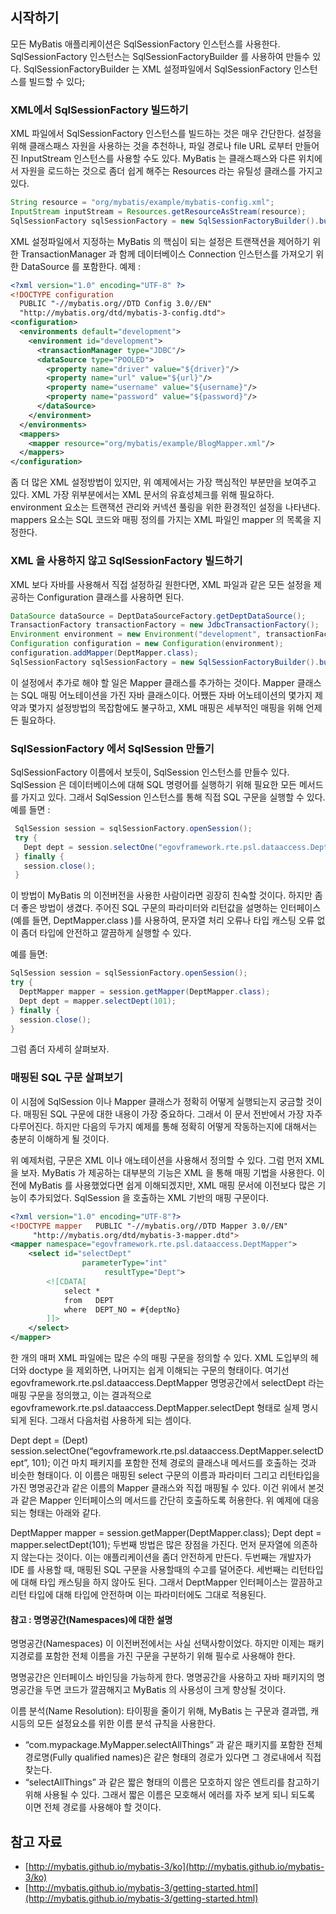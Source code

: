 ## 시작하기

 모든 MyBatis 애플리케이션은 SqlSessionFactory 인스턴스를 사용한다. SqlSessionFactory 인스턴스는 SqlSessionFactoryBuilder 를 사용하여 만들수 있다. SqlSessionFactoryBuilder 는 XML 설정파일에서 SqlSessionFactory 인스턴스를 빌드할 수 있다;

### XML에서 SqlSessionFactory 빌드하기

 XML 파일에서 SqlSessionFactory 인스턴스를 빌드하는 것은 매우 간단한다. 설정을 위해 클래스패스 자원을 사용하는 것을 추천하나, 파일 경로나 file URL 로부터 만들어진 InputStream 인스턴스를 사용할 수도 있다. MyBatis 는 클래스패스와 다른 위치에서 자원을 로드하는 것으로 좀더 쉽게 해주는 Resources 라는 유틸성 클래스를 가지고 있다.

```java
String resource = "org/mybatis/example/mybatis-config.xml";
InputStream inputStream = Resources.getResourceAsStream(resource);
SqlSessionFactory sqlSessionFactory = new SqlSessionFactoryBuilder().build(inputStream);

```

 XML 설정파일에서 지정하는 MyBatis 의 핵심이 되는 설정은 트랜잭션을 제어하기 위한 TransactionManager 과 함께 데이터베이스 Connection 인스턴스를 가져오기 위한 DataSource 를 포함한다. 예제 :

```xml
<?xml version="1.0" encoding="UTF-8" ?>
<!DOCTYPE configuration
  PUBLIC "-//mybatis.org//DTD Config 3.0//EN"
  "http://mybatis.org/dtd/mybatis-3-config.dtd">
<configuration>
  <environments default="development">
    <environment id="development">
      <transactionManager type="JDBC"/>
      <dataSource type="POOLED">
        <property name="driver" value="${driver}"/>
        <property name="url" value="${url}"/>
        <property name="username" value="${username}"/>
        <property name="password" value="${password}"/>
      </dataSource>
    </environment>
  </environments>
  <mappers>
    <mapper resource="org/mybatis/example/BlogMapper.xml"/>
  </mappers>
</configuration>

```

 좀 더 많은 XML 설정방법이 있지만, 위 예제에서는 가장 핵심적인 부분만을 보여주고 있다. XML 가장 위부분에서는 XML 문서의 유효성체크를 위해 필요하다. environment 요소는 트랜잭션 관리와 커넥션 풀링을 위한 환경적인 설정을 나타낸다. mappers 요소는 SQL 코드와 매핑 정의를 가지는 XML 파일인 mapper 의 목록을 지정한다.

### XML 을 사용하지 않고 SqlSessionFactory 빌드하기

 XML 보다 자바를 사용해서 직접 설정하길 원한다면, XML 파일과 같은 모든 설정을 제공하는 Configuration 클래스를 사용하면 된다.

```java
DataSource dataSource = DeptDataSourceFactory.getDeptDataSource();
TransactionFactory transactionFactory = new JdbcTransactionFactory();
Environment environment = new Environment("development", transactionFactory, dataSource);
Configuration configuration = new Configuration(environment);
configuration.addMapper(DeptMapper.class);
SqlSessionFactory sqlSessionFactory = new SqlSessionFactoryBuilder().build(configuration);

```

 이 설정에서 추가로 해야 할 일은 Mapper 클래스를 추가하는 것이다. Mapper 클래스는 SQL 매핑 어노테이션을 가진 자바 클래스이다. 어쨌든 자바 어노테이션의 몇가지 제약과 몇가지 설정방법의 목잡함에도 불구하고, XML 매핑은 세부적인 매핑을 위해 언제든 필요하다.

### SqlSessionFactory 에서 SqlSession 만들기

 SqlSessionFactory 이름에서 보듯이, SqlSession 인스턴스를 만들수 있다. SqlSession 은 데이터베이스에 대해 SQL 명령어를 실행하기 위해 필요한 모든 메서드를 가지고 있다. 그래서 SqlSession 인스턴스를 통해 직접 SQL 구문을 실행할 수 있다. 예를 들면 :

```java
 SqlSession session = sqlSessionFactory.openSession();
 try {
   Dept dept = session.selectOne("egovframework.rte.psl.dataaccess.DeptMapper.selectDept", 101);
 } finally {
   session.close();
 }

```

 이 방법이 MyBatis 의 이전버전을 사용한 사람이라면 굉장히 친숙할 것이다. 하지만 좀더 좋은 방법이 생겼다. 주어진 SQL 구문의 파라미터와 리턴값을 설명하는 인터페이스(예를 들면, DeptMapper.class )를 사용하여, 문자열 처리 오류나 타입 캐스팅 오류 없이 좀더 타입에 안전하고 깔끔하게 실행할 수 있다.

 예를 들면:

```java
SqlSession session = sqlSessionFactory.openSession();
try {
  DeptMapper mapper = session.getMapper(DeptMapper.class);
  Dept dept = mapper.selectDept(101);
} finally {
  session.close();
}

```

 그럼 좀더 자세히 살펴보자.

### 매핑된 SQL 구문 살펴보기

 이 시점에 SqlSession 이나 Mapper 클래스가 정확히 어떻게 실행되는지 궁금할 것이다. 매핑된 SQL 구문에 대한 내용이 가장 중요하다. 그래서 이 문서 전반에서 가장 자주 다루어진다. 하지만 다음의 두가지 예제를 통해 정확히 어떻게 작동하는지에 대해서는 충분히 이해하게 될 것이다.

 위 예제처럼, 구문은 XML 이나 애노테이션을 사용해서 정의할 수 있다. 그럼 먼저 XML 을 보자. MyBatis 가 제공하는 대부분의 기능은 XML 을 통해 매핑 기법을 사용한다. 이전에 MyBatis 를 사용했었다면 쉽게 이해되겠지만, XML 매핑 문서에 이전보다 많은 기능이 추가되었다. SqlSession 을 호출하는 XML 기반의 매핑 구문이다.

```xml
<?xml version="1.0" encoding="UTF-8"?>
<!DOCTYPE mapper   PUBLIC "-//mybatis.org//DTD Mapper 3.0//EN" 
     "http://mybatis.org/dtd/mybatis-3-mapper.dtd">
<mapper namespace="egovframework.rte.psl.dataaccess.DeptMapper">
	<select id="selectDept" 
                parameterType="int" 
                     resultType="Dept">
		<![CDATA[
			select *
			from   DEPT
			where  DEPT_NO = #{deptNo}
		]]>
	</select>
</mapper>

```

 한 개의 매퍼 XML 파일에는 많은 수의 매핑 구문을 정의할 수 있다. XML 도입부의 헤더와 doctype 을 제외하면, 나머지는 쉽게 이해되는 구문의 형태이다. 여기선 egovframework.rte.psl.dataaccess.DeptMapper 명명공간에서 selectDept 라는 매핑 구문을 정의했고, 이는 결과적으로 egovframework.rte.psl.dataaccess.DeptMapper.selectDept 형태로 실제 명시되게 된다. 그래서 다음처럼 사용하게 되는 셈이다.

 Dept dept = (Dept) session.selectOne(“egovframework.rte.psl.dataaccess.DeptMapper.selectDept”, 101); 이건 마치 패키지를 포함한 전체 경로의 클래스내 메서드를 호출하는 것과 비슷한 형태이다. 이 이름은 매핑된 select 구문의 이름과 파라미터 그리고 리턴타입을 가진 명명공간과 같은 이름의 Mapper 클래스와 직접 매핑될 수 있다. 이건 위에서 본것과 같은 Mapper 인터페이스의 메서드를 간단히 호출하도록 허용한다. 위 예제에 대응되는 형태는 아래와 같다.

 DeptMapper mapper = session.getMapper(DeptMapper.class); Dept dept = mapper.selectDept(101); 두번째 방법은 많은 장점을 가진다. 먼저 문자열에 의존하지 않는다는 것이다. 이는 애플리케이션을 좀더 안전하게 만든다. 두번째는 개발자가 IDE 를 사용할 때, 매핑된 SQL 구문을 사용할때의 수고를 덜어준다. 세번째는 리턴타입에 대해 타입 캐스팅을 하지 않아도 된다. 그래서 DeptMapper 인터페이스는 깔끔하고 리턴 타입에 대해 타입에 안전하며 이는 파라미터에도 그대로 적용된다.

#### 참고 : 명명공간(Namespaces)에 대한 설명

 명명공간(Namespaces) 이 이전버전에서는 사실 선택사항이었다. 하지만 이제는 패키지경로를 포함한 전체 이름을 가진 구문을 구분하기 위해 필수로 사용해야 한다.

 명명공간은 인터페이스 바인딩을 가능하게 한다. 명명공간을 사용하고 자바 패키지의 명명공간을 두면 코드가 깔끔해지고 MyBatis 의 사용성이 크게 향상될 것이다.

 이름 분석(Name Resolution): 타이핑을 줄이기 위해, MyBatis 는 구문과 결과맵, 캐시등의 모든 설정요소를 위한 이름 분석 규칙을 사용한다.

- “com.mypackage.MyMapper.selectAllThings” 과 같은 패키지를 포함한 전체 경로명(Fully qualified names)은 같은 형태의 경로가 있다면 그 경로내에서 직접 찾는다.
- “selectAllThings” 과 같은 짧은 형태의 이름은 모호하지 않은 엔트리를 참고하기 위해 사용될 수 있다. 그래서 짧은 이름은 모호해서 에러를 자주 보게 되니 되도록 이면 전체 경로를 사용해야 할 것이다.

## 참고 자료

- [http://mybatis.github.io/mybatis-3/ko](http://mybatis.github.io/mybatis-3/ko)
- [http://mybatis.github.io/mybatis-3/getting-started.html](http://mybatis.github.io/mybatis-3/getting-started.html)